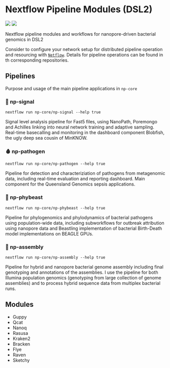 # Nextflow Pipeline Modules (DSL2)

![](https://img.shields.io/badge/lang-dsl2-41ab5d.svg)
![](https://img.shields.io/badge/version-0.1.0-addd8e.svg)

Nextflow pipeline modules and workflows for nanopore-driven bacterial genomics in DSL2

Consider to configure your network setup for distributed pipeline operation and resourcing with [`Netflow`](https://github.com/np-core/netflow). Details for pipeline operations can be found in th corresponding repositories. 

## Pipelines

Purpose and usage of the main pipeline applications in `np-core`

### :peacock: np-signal

`nextflow run np-core/np-signal --help true`

Signal level analysis pipeline for Fast5 files, using NanoPath, Poremongo and Achilles linking into neural network training and adaptive sampling. Real-time basecalling and monitoring in the dashboard component Blobfish, the ugly deep sea cousin of MinKNOW.

### :drop_of_blood: np-pathogen

`nextflow run np-core/np-pathogen --help true`

Pipeline for detection and characteriziation of pathogens from metagenomic data, including real-time evaluation and reporting dashboard. Main component for the Queensland Genomics sepsis applications.

### :sauropod: np-phybeast

`nextflow run np-core/np-phybeast --help true`

Pipeline for phylogenomics and phylodynamics of bacterial pathogens using population-wide data, including subworkflows for outbreak attribution using nanopore data and Beastling implementation of bacterial Birth-Death model implementations on BEAGLE GPUs.

### :octopus: np-assembly

`nextflow run np-core/np-assembly --help true`

Pipeline for hybrid and nanopore  bacterial genome assembly including final genotyping and annotations of the assemblies. I use the pipeline for both Illumina population genomics (genotyping from large collection of genome assemblies) and to process hybrid sequence data from multiplex bacterial runs. 


## Modules

* Guppy
* Qcat
* Nanoq
* Rasusa
* Kraken2
* Bracken
* Flye
* Raven
* Sketchy
